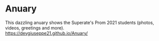 # Anuary
 This dazzling anuary shows the Superate's Prom 2021 students (photos, videos, greetings and more). <br>
 https://devgiuseppe21.github.io/Anuary/
